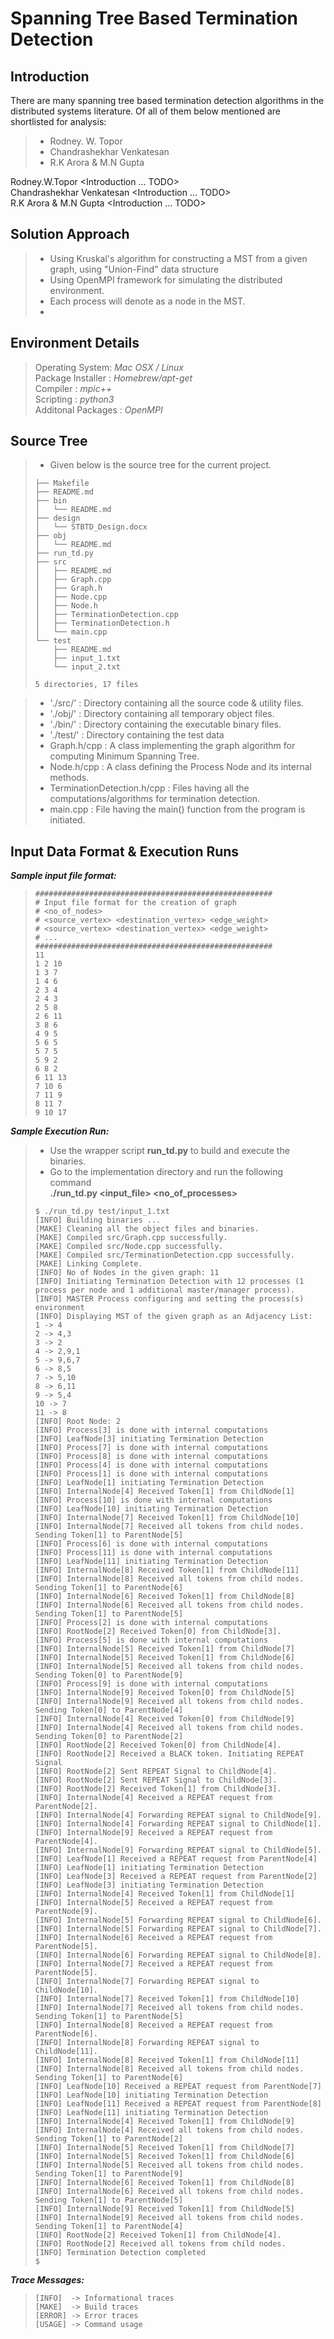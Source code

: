 
# Spanning Tree Based Termination Detection

## Introduction
There are many spanning tree based termination detection algorithms in the distributed systems literature. Of all of them below mentioned are shortlisted for analysis:
>- Rodney. W. Topor
>- Chandrashekhar Venkatesan
>- R.K Arora & M.N Gupta

Rodney.W.Topor <Introduction ... TODO>  
Chandrashekhar Venkatesan <Introduction ... TODO>  
R.K Arora & M.N Gupta <Introduction ... TODO>  

## Solution Approach
>- Using Kruskal's algorithm for constructing a MST from a given graph, using "Union-Find" data structure
>- Using OpenMPI framework for simulating the distributed environment.
>- Each process will denote as a node in the MST.
>- **<TODO>**

## Environment Details
> Operating System:  _Mac OSX / Linux_  
> Package Installer : _Homebrew/apt-get_  
> Compiler : _mpic++_  
> Scripting : _python3_  
> Additonal Packages : _OpenMPI_  

## Source Tree
>- Given below is the source tree for the current project.
>```
> ├── Makefile
> ├── README.md
> ├── bin
> │   └── README.md
> ├── design
> │   └── STBTD_Design.docx
> ├── obj
> │   └── README.md
> ├── run_td.py
> ├── src
> │   ├── README.md
> │   ├── Graph.cpp
> │   ├── Graph.h
> │   ├── Node.cpp
> │   ├── Node.h
> │   ├── TerminationDetection.cpp
> │   ├── TerminationDetection.h
> │   └── main.cpp
> └── test
>     ├── README.md
>     ├── input_1.txt
>     └── input_2.txt
>
> 5 directories, 17 files
>```

>- './src/' : Directory containing all the source code & utility files.
>- './obj/' : Directory containing all temporary object files.
>- './bin/' : Directory containing the executable binary files.
>- './test/' : Directory containing the test data
>- Graph.h/cpp : A class implementing the graph algorithm for computing Minimum Spanning Tree.
>- Node.h/cpp  : A class defining the Process Node and its internal methods.
>- TerminationDetection.h/cpp : Files having all the computations/algorithms for termination detection.
>- main.cpp : File having the main() function from the program is initiated.

## Input Data Format & Execution Runs

**_Sample input file format:_**
>```
> #####################################################
> # Input file format for the creation of graph
> # <no_of_nodes>
> # <source_vertex> <destination_vertex> <edge_weight>
> # <source_vertex> <destination_vertex> <edge_weight>
> # ...
> #####################################################
> 11
> 1 2 10
> 1 3 7
> 1 4 6
> 2 3 4
> 2 4 3
> 2 5 8
> 2 6 11
> 3 8 6
> 4 9 5
> 5 6 5
> 5 7 5
> 5 9 2
> 6 8 2
> 6 11 13
> 7 10 6
> 7 11 9
> 8 11 7
> 9 10 17
>```

**_Sample Execution Run:_**
>- Use the wrapper script **run_td.py** to build and execute the binaries.
>- Go to the implementation directory and run the following command  
> **./run_td.py <input_file\> <no_of_processes\>**
>
>```
> $ ./run_td.py test/input_1.txt
> [INFO] Building binaries ...
> [MAKE] Cleaning all the object files and binaries.
> [MAKE] Compiled src/Graph.cpp successfully.
> [MAKE] Compiled src/Node.cpp successfully.
> [MAKE] Compiled src/TerminationDetection.cpp successfully.
> [MAKE] Linking Complete.
> [INFO] No of Nodes in the given graph: 11
> [INFO] Initiating Termination Detection with 12 processes (1 process per node and 1 additional master/manager process).
> [INFO] MASTER Process configuring and setting the process(s) environment
> [INFO] Displaying MST of the given graph as an Adjacency List:
> 1 -> 4
> 2 -> 4,3
> 3 -> 2
> 4 -> 2,9,1
> 5 -> 9,6,7
> 6 -> 8,5
> 7 -> 5,10
> 8 -> 6,11
> 9 -> 5,4
> 10 -> 7
> 11 -> 8
> [INFO] Root Node: 2
> [INFO] Process[3] is done with internal computations
> [INFO] LeafNode[3] initiating Termination Detection
> [INFO] Process[7] is done with internal computations
> [INFO] Process[8] is done with internal computations
> [INFO] Process[4] is done with internal computations
> [INFO] Process[1] is done with internal computations
> [INFO] LeafNode[1] initiating Termination Detection
> [INFO] InternalNode[4] Received Token[1] from ChildNode[1]
> [INFO] Process[10] is done with internal computations
> [INFO] LeafNode[10] initiating Termination Detection
> [INFO] InternalNode[7] Received Token[1] from ChildNode[10]
> [INFO] InternalNode[7] Received all tokens from child nodes. Sending Token[1] to ParentNode[5]
> [INFO] Process[6] is done with internal computations
> [INFO] Process[11] is done with internal computations
> [INFO] LeafNode[11] initiating Termination Detection
> [INFO] InternalNode[8] Received Token[1] from ChildNode[11]
> [INFO] InternalNode[8] Received all tokens from child nodes. Sending Token[1] to ParentNode[6]
> [INFO] InternalNode[6] Received Token[1] from ChildNode[8]
> [INFO] InternalNode[6] Received all tokens from child nodes. Sending Token[1] to ParentNode[5]
> [INFO] Process[2] is done with internal computations
> [INFO] RootNode[2] Received Token[0] from ChildNode[3].
> [INFO] Process[5] is done with internal computations
> [INFO] InternalNode[5] Received Token[1] from ChildNode[7]
> [INFO] InternalNode[5] Received Token[1] from ChildNode[6]
> [INFO] InternalNode[5] Received all tokens from child nodes. Sending Token[0] to ParentNode[9]
> [INFO] Process[9] is done with internal computations
> [INFO] InternalNode[9] Received Token[0] from ChildNode[5]
> [INFO] InternalNode[9] Received all tokens from child nodes. Sending Token[0] to ParentNode[4]
> [INFO] InternalNode[4] Received Token[0] from ChildNode[9]
> [INFO] InternalNode[4] Received all tokens from child nodes. Sending Token[0] to ParentNode[2]
> [INFO] RootNode[2] Received Token[0] from ChildNode[4].
> [INFO] RootNode[2] Received a BLACK token. Initiating REPEAT Signal
> [INFO] RootNode[2] Sent REPEAT Signal to ChildNode[4].
> [INFO] RootNode[2] Sent REPEAT Signal to ChildNode[3].
> [INFO] RootNode[2] Received Token[1] from ChildNode[3].
> [INFO] InternalNode[4] Received a REPEAT request from ParentNode[2].
> [INFO] InternalNode[4] Forwarding REPEAT signal to ChildNode[9].
> [INFO] InternalNode[4] Forwarding REPEAT signal to ChildNode[1].
> [INFO] InternalNode[9] Received a REPEAT request from ParentNode[4].
> [INFO] InternalNode[9] Forwarding REPEAT signal to ChildNode[5].
> [INFO] LeafNode[1] Received a REPEAT request from ParentNode[4]
> [INFO] LeafNode[1] initiating Termination Detection
> [INFO] LeafNode[3] Received a REPEAT request from ParentNode[2]
> [INFO] LeafNode[3] initiating Termination Detection
> [INFO] InternalNode[4] Received Token[1] from ChildNode[1]
> [INFO] InternalNode[5] Received a REPEAT request from ParentNode[9].
> [INFO] InternalNode[5] Forwarding REPEAT signal to ChildNode[6].
> [INFO] InternalNode[5] Forwarding REPEAT signal to ChildNode[7].
> [INFO] InternalNode[6] Received a REPEAT request from ParentNode[5].
> [INFO] InternalNode[6] Forwarding REPEAT signal to ChildNode[8].
> [INFO] InternalNode[7] Received a REPEAT request from ParentNode[5].
> [INFO] InternalNode[7] Forwarding REPEAT signal to ChildNode[10].
> [INFO] InternalNode[7] Received Token[1] from ChildNode[10]
> [INFO] InternalNode[7] Received all tokens from child nodes. Sending Token[1] to ParentNode[5]
> [INFO] InternalNode[8] Received a REPEAT request from ParentNode[6].
> [INFO] InternalNode[8] Forwarding REPEAT signal to ChildNode[11].
> [INFO] InternalNode[8] Received Token[1] from ChildNode[11]
> [INFO] InternalNode[8] Received all tokens from child nodes. Sending Token[1] to ParentNode[6]
> [INFO] LeafNode[10] Received a REPEAT request from ParentNode[7]
> [INFO] LeafNode[10] initiating Termination Detection
> [INFO] LeafNode[11] Received a REPEAT request from ParentNode[8]
> [INFO] LeafNode[11] initiating Termination Detection
> [INFO] InternalNode[4] Received Token[1] from ChildNode[9]
> [INFO] InternalNode[4] Received all tokens from child nodes. Sending Token[1] to ParentNode[2]
> [INFO] InternalNode[5] Received Token[1] from ChildNode[7]
> [INFO] InternalNode[5] Received Token[1] from ChildNode[6]
> [INFO] InternalNode[5] Received all tokens from child nodes. Sending Token[1] to ParentNode[9]
> [INFO] InternalNode[6] Received Token[1] from ChildNode[8]
> [INFO] InternalNode[6] Received all tokens from child nodes. Sending Token[1] to ParentNode[5]
> [INFO] InternalNode[9] Received Token[1] from ChildNode[5]
> [INFO] InternalNode[9] Received all tokens from child nodes. Sending Token[1] to ParentNode[4]
> [INFO] RootNode[2] Received Token[1] from ChildNode[4].
> [INFO] RootNode[2] Received all tokens from child nodes.
> [INFO] Termination Detection completed
> $
>```

**_Trace Messages:_**
>```
> [INFO]  -> Informational traces
> [MAKE]  -> Build traces
> [ERROR] -> Error traces
> [USAGE] -> Command usage
>```
